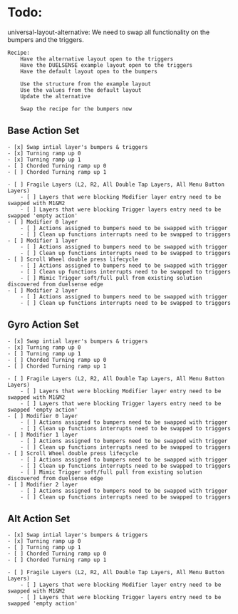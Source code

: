 # Todo:
universal-layout-alternative:
    We need to swap all functionality on the bumpers and the triggers.

    Recipe:
        Have the alternative layout open to the triggers
        Have the DUELSENSE example layout open to the triggers
        Have the default layout open to the bumpers

        Use the structure from the example layout
        Use the values from the default layout
        Update the alternative
        
        Swap the recipe for the bumpers now
    
## Base Action Set
    - [x] Swap intial layer's bumpers & triggers
    - [x] Turning ramp up 0
    - [x] Turning ramp up 1
    - [ ] Chorded Turning ramp up 0
    - [ ] Chorded Turning ramp up 1

    - [ ] Fragile Layers (L2, R2, All Double Tap Layers, All Menu Button Layers)
        - [ ] Layers that were blocking Modifier layer entry need to be swapped with M1&M2
        - [ ] Layers that were blocking Trigger layers entry need to be swapped 'empty action'
    - [ ] Modifier 0 layer
        - [ ] Actions assigned to bumpers need to be swapped with trigger
        - [ ] Clean up functions interrupts need to be swapped to triggers
    - [ ] Modifier 1 layer
        - [ ] Actions assigned to bumpers need to be swapped with trigger
        - [ ] Clean up functions interrupts need to be swapped to triggers
    - [ ] Scroll Wheel double press lifecycle
        - [ ] Actions assigned to bumpers need to be swapped with trigger
        - [ ] Clean up functions interrupts need to be swapped to triggers
        - [ ] Mimic Trigger soft/full pull from existing solution discovered from duelsense edge
    - [ ] Modifier 2 layer
        - [ ] Actions assigned to bumpers need to be swapped with trigger
        - [ ] Clean up functions interrupts need to be swapped to triggers

## Gyro Action Set
    - [x] Swap intial layer's bumpers & triggers
    - [x] Turning ramp up 0
    - [ ] Turning ramp up 1
    - [ ] Chorded Turning ramp up 0
    - [ ] Chorded Turning ramp up 1

    - [ ] Fragile Layers (L2, R2, All Double Tap Layers, All Menu Button Layers)
        - [ ] Layers that were blocking Modifier layer entry need to be swapped with M1&M2
        - [ ] Layers that were blocking Trigger layers entry need to be swapped 'empty action'
    - [ ] Modifier 0 layer
        - [ ] Actions assigned to bumpers need to be swapped with trigger
        - [ ] Clean up functions interrupts need to be swapped to triggers
    - [ ] Modifier 1 layer
        - [ ] Actions assigned to bumpers need to be swapped with trigger
        - [ ] Clean up functions interrupts need to be swapped to triggers
    - [ ] Scroll Wheel double press lifecycle
        - [ ] Actions assigned to bumpers need to be swapped with trigger
        - [ ] Clean up functions interrupts need to be swapped to triggers
        - [ ] Mimic Trigger soft/full pull from existing solution discovered from duelsense edge
    - [ ] Modifier 2 layer
        - [ ] Actions assigned to bumpers need to be swapped with trigger
        - [ ] Clean up functions interrupts need to be swapped to triggers

## Alt Action Set
    - [x] Swap intial layer's bumpers & triggers
    - [x] Turning ramp up 0
    - [ ] Turning ramp up 1
    - [ ] Chorded Turning ramp up 0
    - [ ] Chorded Turning ramp up 1

    - [ ] Fragile Layers (L2, R2, All Double Tap Layers, All Menu Button Layers)
        - [ ] Layers that were blocking Modifier layer entry need to be swapped with M1&M2
        - [ ] Layers that were blocking Trigger layers entry need to be swapped 'empty action'